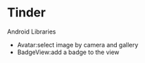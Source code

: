 # Tinder
Android Libraries

* Avatar:select image by camera and gallery
* BadgeView:add a badge to the view
